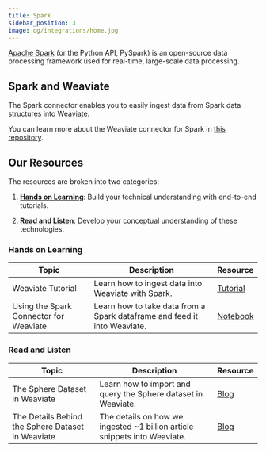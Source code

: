 ```yaml
---
title: Spark
sidebar_position: 3
image: og/integrations/home.jpg
---
```


[Apache Spark](https://spark.apache.org/docs/latest/api/python/index.html) (or the Python API, PySpark) is an open-source data processing framework used for real-time, large-scale data processing. 

## Spark and Weaviate
The Spark connector enables you to easily ingest data from Spark data structures into Weaviate. 

You can learn more about the Weaviate connector for Spark in [this repository](https://github.com/weaviate/spark-connector).

## Our Resources 
The resources are broken into two categories: 
1. [**Hands on Learning**](#hands-on-learning): Build your technical understanding with end-to-end tutorials.

2. [**Read and Listen**](#read-and-listen): Develop your conceptual understanding of these technologies.

### Hands on Learning

| Topic | Description | Resource | 
| --- | --- | --- |
| Weaviate Tutorial | Learn how to ingest data into Weaviate with Spark. | [Tutorial](/developers/weaviate/tutorials/spark-connector)
| Using the Spark Connector for Weaviate | Learn how to take data from a Spark dataframe and feed it into Weaviate. | [Notebook](https://github.com/weaviate/recipes/blob/main/integrations/data-platforms/spark/spark-connector.ipynb) |

### Read and Listen 
| Topic | Description | Resource | 
| --- | --- | --- |
| The Sphere Dataset in Weaviate | Learn how to import and query the Sphere dataset in Weaviate. | [Blog](/blog/sphere-dataset-in-weaviate) |
| The Details Behind the Sphere Dataset in Weaviate | The details on how we ingested ~1 billion article snippets into Weaviate. | [Blog](/blog/details-behind-the-sphere-dataset-in-weaviate) |